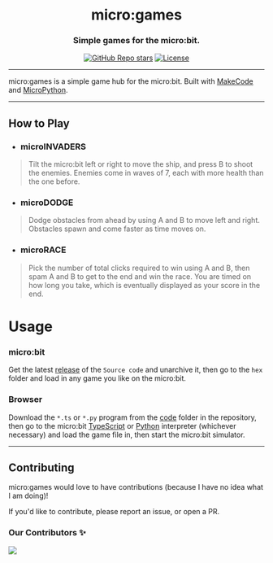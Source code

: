 <div align="center">
  <h1 align="center">micro:games</h1>
  <h3>Simple games for the micro:bit.</h3>
</div>

<div align="center">
  <a href="https://github.com/orn8/micro-games/stargazers"><img alt="GitHub Repo stars" src="https://img.shields.io/github/stars/orn8/micro-games?style=for-the-badge"></a>
  <a href="https://github.com/orn8/micro-games/blob/master/LICENSE"><img alt="License" src="https://img.shields.io/badge/license-GNUv3-purple?style=for-the-badge"></a>
</div>

---

micro:games is a simple game hub for the micro:bit. Built with [MakeCode](https://makecode.microbit.org/) and [MicroPython](https://python.microbit.org/).

---

## How to Play

* ### microINVADERS
> Tilt the micro:bit left or right to move the ship, and press B to shoot the enemies. Enemies come in waves of 7, each with more health than the one before.

* ### microDODGE
> Dodge obstacles from ahead by using A and B to move left and right. Obstacles spawn and come faster as time moves on.

* ### microRACE
> Pick the number of total clicks required to win using A and B, then spam A and B to get to the end and win the race. You are timed on how long you take, which is eventually displayed as your score in the end.

# Usage

### micro:bit
Get the latest [release](https://github.com/orn8/micro-games/releases) of the `Source code` and unarchive it, then go to the `hex` folder and load in any game you like on the micro:bit.

### Browser
Download the `*.ts` or `*.py` program from the [code](https://github.com/orn8/micro-games/tree/main/code) folder in the repository, then go to the micro:bit [TypeScript](https://makecode.microbit.org/) or [Python](https://python.microbit.org/v/beta) interpreter (whichever necessary) and load the game file in, then start the micro:bit simulator. 

---

## Contributing

micro:games would love to have contributions (because I have no idea what I am doing)!

If you'd like to contribute, please report an issue, or open a PR.

### Our Contributors ✨

<a href="https://github.com/orn8/micro-games/graphs/contributors">
  <img src="https://contrib.rocks/image?repo=orn8/micro-games" />
</a>
